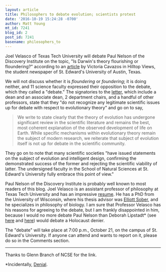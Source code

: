 ```yaml
---
layout: article
title: Philosophers to debate evolution; scientists protest
date: '2016-10-19 15:24:28 -0700'
author: Matt Young
mt_id: 7241
blog_id: 2
post_id: 7241
basename: philosophers_to
---
```

Joel Velasco of Texas Tech University will debate Paul Nelson of the Discovery Institute on the topic, "Is Darwin's theory flourishing or floundering?" according to an [article](http://www.hilltopviewsonline.com/news/science-professors-protest-rhetoric-surrounding-campus-evolution-debate/article_b388b36a-94d8-11e6-accb-73a3bba428a4.html) by Victoria Cavazos in Hilltop Views, the student newspaper of St. Edward's University of Austin, Texas.

We will not discuss whether it is _floundering_ or _foundering_; it is doing neither, and 11 science faculty expressed their opposition to the debate, which they called a "debate." The signatories to the [letter](http://www.hilltopviewsonline.com/viewpoints/letter-to-the-editor/article_df2e9b52-94b4-11e6-b65c-8b5588f0fa04.html), which include a dean and an associate dean, 2 department chairs, and a handful of other professors, state that they "do not recognize any legitimate scientific issues up for debate with respect to evolutionary theory" and go on to say,

> We write to state clearly that the theory of evolution has undergone significant review in the scientific literature and remains the best, most coherent explanation of the observed development of life on Earth. While specific mechanisms within evolutionary theory remain the subject of modern research, we reiterate that subject of evolution itself is not up for debate in the scientific community.

They go on to note that many scientific societies "have issued statements on the subject of evolution and intelligent design, confirming the demonstrated success of the former and rejecting the scientific viability of latter. The undersigned faculty in the School of Natural Sciences at St. Edward's University fully embrace this point of view."

Paul Nelson of the Discovery Institute is probably well known to most readers of this blog. Joel Velasco is an assistant professor of philosophy at Texas Tech University and has an impressive [resume](http://joelvelasco.net/VelascoCV(july2015).pdf). He has a PhD from the University of Wisconsin, where his thesis advisor was [Elliott Sober](http://sober.philosophy.wisc.edu/), and he specializes in philosophy of biology. I am sure that Professor Velasco has his reasons for agreeing to the debate, but I am frankly disappointed in him, because I would no more debate Paul Nelson than Deborah Lipstadt\* (see [here](http://pandasthumb.org/archives/2004/11/debating-with-e.html ) and [here](http://pandasthumb.org/archives/2014/01/bill-nye-to-deb.html)) would debate a Holocaust denier.

The "debate" will take place at 7:00 p.m., October 21, on the campus of St. Edward's University. If anyone can attend and wants to report on it, please do so in the Comments section.

_______

Thanks to Glenn Branch of NCSE for the link.

\*Incidentally, [Denial](http://www.bleeckerstreetmedia.com/denial).
